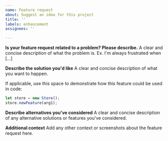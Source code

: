 ```yaml
---
name: Feature request
about: Suggest an idea for this project
title: ''
labels: enhancement
assignees: ''

---
```


**Is your feature request related to a problem? Please describe.**
A clear and concise description of what the problem is. Ex. I'm always frustrated when [...]

**Describe the solution you'd like**
A clear and concise description of what you want to happen.

If applicable, use this space to demonstrate how this feature could be used in code:
```js
let store = new Store();
store.newFeature(arg1);
```

**Describe alternatives you've considered**
A clear and concise description of any alternative solutions or features you've considered.

**Additional context**
Add any other context or screenshots about the feature request here.
